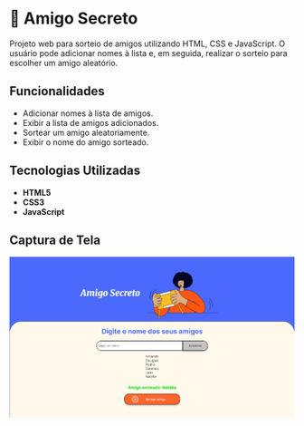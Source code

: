 # 🎁 Amigo Secreto

Projeto web para sorteio de amigos utilizando HTML, CSS e JavaScript. O usuário pode adicionar nomes à lista e, em seguida, realizar o sorteio para escolher um amigo aleatório.

## Funcionalidades

- Adicionar nomes à lista de amigos.
- Exibir a lista de amigos adicionados.
- Sortear um amigo aleatoriamente.
- Exibir o nome do amigo sorteado.

## Tecnologias Utilizadas

- **HTML5**
- **CSS3**
- **JavaScript**

## Captura de Tela

![Amigo Secreto](screenshots/interface.png)
